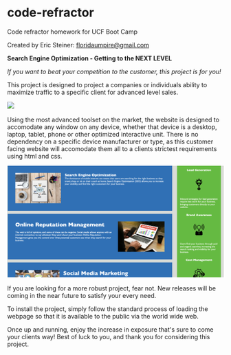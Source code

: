 # code-refractor
Code refractor homework for UCF Boot Camp

Created by Eric Steiner: floridaumpire@gmail.com



**Search Engine Optimization - Getting to the NEXT LEVEL**

*If you want to beat your competition to the customer, this project is for you!*


This project is designed to project a companies or individuals ability to maximize traffic to a specific client for advanced level sales. 

<img src="./assets/images/SEO1.png">

Using the most advanced toolset on the market, the website is designed to accomodate any window on any device, whether that device is a desktop, laptop, tablet, phone or other optimized interactive unit. There is no dependency on a specific device manufacturer or type, as this customer facing website will accomodate them all to a clients strictest requirements using html and css. 

<img src="./assets/images/SEO2.png">

If you are looking for a more robust project, fear not. New releases will be coming in the near future to satisfy your every need. 

To install the project, simply follow the standard process of loading the webpage so that it is available to the public via the world wide web. 

Once up and running, enjoy the increase in exposure that's sure to come your clients way! Best of luck to you, and thank you for considering this project. 